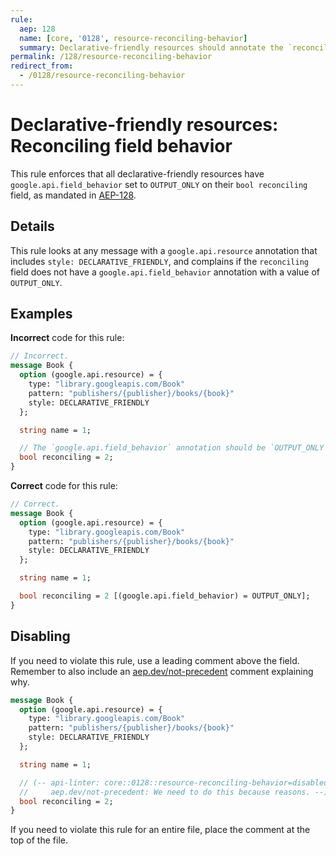 ```yaml
---
rule:
  aep: 128
  name: [core, '0128', resource-reconciling-behavior]
  summary: Declarative-friendly resources should annotate the `reconciling` field as `OUTPUT_ONLY`.
permalink: /128/resource-reconciling-behavior
redirect_from:
  - /0128/resource-reconciling-behavior
---
```


# Declarative-friendly resources: Reconciling field behavior

This rule enforces that all declarative-friendly resources have
`google.api.field_behavior` set to `OUTPUT_ONLY` on their `bool
reconciling` field, as mandated in [AEP-128][].

## Details

This rule looks at any message with a `google.api.resource` annotation that
includes `style: DECLARATIVE_FRIENDLY`, and complains if the `reconciling` field
does not have a `google.api.field_behavior` annotation with a value of
`OUTPUT_ONLY`.

## Examples

**Incorrect** code for this rule:

```proto
// Incorrect.
message Book {
  option (google.api.resource) = {
    type: "library.googleapis.com/Book"
    pattern: "publishers/{publisher}/books/{book}"
    style: DECLARATIVE_FRIENDLY
  };

  string name = 1;

  // The `google.api.field_behavior` annotation should be `OUTPUT_ONLY`.
  bool reconciling = 2;
}
```

**Correct** code for this rule:

```proto
// Correct.
message Book {
  option (google.api.resource) = {
    type: "library.googleapis.com/Book"
    pattern: "publishers/{publisher}/books/{book}"
    style: DECLARATIVE_FRIENDLY
  };

  string name = 1;

  bool reconciling = 2 [(google.api.field_behavior) = OUTPUT_ONLY];
}
```

## Disabling

If you need to violate this rule, use a leading comment above the field.
Remember to also include an [aep.dev/not-precedent][] comment explaining why.

```proto
message Book {
  option (google.api.resource) = {
    type: "library.googleapis.com/Book"
    pattern: "publishers/{publisher}/books/{book}"
    style: DECLARATIVE_FRIENDLY
  };

  string name = 1;

  // (-- api-linter: core::0128::resource-reconciling-behavior=disabled
  //     aep.dev/not-precedent: We need to do this because reasons. --)
  bool reconciling = 2;
}
```

If you need to violate this rule for an entire file, place the comment at the
top of the file.

[aep-128]: https://aep.dev/128
[aep.dev/not-precedent]: https://aep.dev/not-precedent
